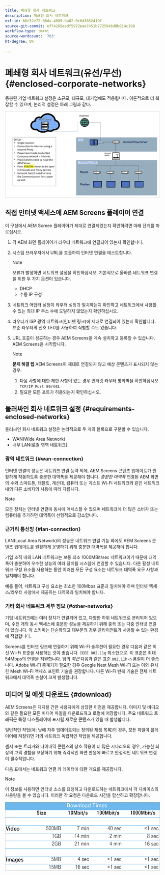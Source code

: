 ```yaml
---
title: 폐쇄형 회사 네트워크
description: 폐쇄형 회사 네트워크
exl-id: b8c52e72-86da-4089-ba02-0c643862419f
source-git-commit: ef74265eadf5972eae7451b7725946d8b014c198
workflow-type: tm+mt
source-wordcount: '703'
ht-degree: 0%

---
```


# 폐쇄형 회사 네트워크(유선/무선) {#enclosed-corporate-networks}

동봉된 기업 네트워크 설정은 소규모, 대규모, 대기업에도 적용됩니다. 이론적으로 더 복잡할 수 있으며, 논리적 설정은 아래 그림과 같다.

![](/help/using/assets/enclosed-network-1.png)


## 직접 인터넷 액세스에 AEM Screens 플레이어 연결

이 구성에서 AEM Screen 플레이어가 제대로 연결되었는지 확인하려면 아래 단계를 따르십시오.

1. 각 AEM 화면 플레이어가 라우터 네트워크에 연결되어 있는지 확인합니다.
1. 시스템 브라우저에서 URL을 호출하여 인터넷 연결을 테스트합니다.

   >[!NOTE]
   >오류가 발생하면 네트워크 설정을 확인하십시오. 기본적으로 올바른 네트워크 연결을 위한 두 가지 옵션이 있습니다.
   >* DHCP
   >* 수동 IP 구성

1. 네트워크 어댑터 설정이 라우터 설정과 일치하는지 확인하고 네트워크에서 사용할 수 있는 최대 IP 주소 수에 도달하지 않았는지 확인하십시오.

1. 라우터가 ISP 광역 네트워크(인터넷 링크)에 제대로 연결되어 있는지 확인합니다. 표준 라우터의 신호 LED를 사용하여 식별할 수도 있습니다.
1. URL 호출이 성공하는 경우 AEM Screens을 계속 설치하고 등록할 수 있습니다. AEM Screens을 시작합니다.

   >[!NOTE]
   >**문제 해결 팁**
   >AEM Screens이 제대로 연결되지 않고 예상 콘텐츠가 표시되지 않는 경우:
   >
   >1. 다음 사항에 대한 제한 사항이 있는 경우 인터넷 라우터 방화벽을 확인하십시오. `TCP/IP Port 80/443`.
   >1. 필요한 모든 포트가 허용되는지 확인하십시오.

## 둘러싸인 회사 네트워크 설정 {#requirements-enclosed-networks}

둘러싸인 회사 네트워크 설정은 논리적으로 두 개의 블록으로 구분할 수 있습니다.

* WAN(Wide Area Network)
* 내부 LAN(로컬 영역 네트워크).

### 광역 네트워크 {#wan-connection}

인터넷 연결의 성능은 네트워크 연결 능력 외에, AEM Screens 콘텐츠 업데이트가 원활하게 작동하도록 충분한 대역폭을 제공해야 합니다.
*충분한 대역폭* 연결된 AEM 화면의 수와 스마트폰, 태블릿, 계산대, 컴퓨터 또는 게스트 Wi-Fi 네트워크와 같은 네트워크 내의 다른 소비자의 사용에 따라 다릅니다.

>[!NOTE]
>
>모든 장치는 인터넷 연결에 동시에 액세스할 수 있으며 네트워크에 더 많은 소비자 또는 컴퓨터를 추가하면 대역폭이 선형적으로 감소합니다.

### 근거리 통신망 {#lan-connection}

LAN(Local Area Network)의 성능은 네트워크 연결 기능 외에도 AEM Screens 콘텐츠 업데이트를 원활하게 운영하기 위해 충분한 대역폭을 제공해야 합니다.

기업 조직 내의 LAN 네트워크는 보통 최소 1000MBit/sec 네트워크이기 때문에 대역폭이 충분하여 우수한 성능의 여러 장치를 시스템에 연결할 수 있습니다. 다른 활성 네트워크 구성 요소를 사용하는 동안 이러한 모든 구성 요소는 네트워크 대역폭 요구 사항과 일치해야 합니다.

예를 들어, 네트워크 구성 요소는 최소한 100Mbps 표준과 일치해야 하며 인터넷 액세스/라우터 사양에서 제공하는 대역폭과 일치해야 합니다.

### 기타 회사 네트워크 세부 정보 {#other-networks}

기업 네트워크에는 여러 장치가 연결되어 있고, 다양한 하위 네트워크로 분리되어 있으며, 수천 개의 동시 액세스에 충분한 성능을 제공하기 위해 중복 또는 다중 인터넷 연결이 있습니다.
이 스키마는 단순화되고 대부분의 경우 클라이언트가 사용할 수 있는 환경에 적합합니다.

Screens를 인터넷 링크에 연결하기 위해 Wi-Fi 솔루션이 필요한 경우 다음과 같은 최신 Wi-Fi 표준을 사용하는 것이 좋습니다. `IEEE 802.11g` 최소한으로. 이 표준은 최대 54Mbps의 연결을 지원합니다. 임의 *최근* 다음과 같은 표준 `802.11h-n` 품질이 더 좋습니다. Adobe Wi-Fi 중계기가 필요한 경우 Google Nest Mesh Wi-Fi 또는 이와 유사한 Mesh Wi-Fi 액세스 포인트 기술을 권장합니다.
다른 Wi-Fi 반복 기술은 전체 네트워크에서 대역폭 손실이 크게 발생합니다.

## 미디어 및 에셋 다운로드 {#download}

AEM Screens은 디지털 간판 사용자에게 상당한 이점을 제공합니다. 이미지 및 비디오와 같은 필요한 모든 미디어 파일을 다운로드하고 로컬에 저장합니다. 주요 네트워크 트래픽은 특정 디스플레이에 표시될 새로운 콘텐츠가 있을 때 발생합니다.

일반적인 작업(예: 낮에 자주 업데이트되는 정의된 재생 목록)의 경우, 모든 파일이 플레이어에 저장되면 거의 네트워크 독립적인 작업을 제공합니다.

센서 또는 트리거와 다이내믹 콘텐츠의 상호 작용이 더 많은 시나리오의 경우, 가능한 최상의 고객 경험을 보장하기 위해 즉각적인 화면 반응에 빠르고 안정적인 네트워크 연결이 필수적입니다.

다음 표에서는 네트워크 연결 키 데이터에 대한 개요를 제공합니다.

>[!NOTE]
>이 정보를 사용하면 인터넷 소스를 요청하고 다운로드하는 네트워크에서 각 디바이스의 사용량을 볼 수 있습니다. 이러한 각 요청은 다운로드 시간을 합산하고 확장합니다.

![](/help/using/assets/enclosed-network-download.png)
